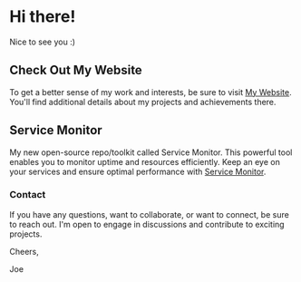 # Hi there! 

Nice to see you :) 

## Check Out My Website
To get a better sense of my work and interests, be sure to visit [My Website](https://camtonwebservices.com). You'll find additional details about my projects and achievements there.

## Service Monitor
My new open-source repo/toolkit called Service Monitor. This powerful tool enables you to monitor uptime and resources efficiently. Keep an eye on your services and ensure optimal performance with [Service Monitor](https://github.com/nerfkidjcb/ServiceMonitor).

<!-- 
- 🔭 I’m currently working on ...
- 🌱 I’m currently learning ...
- 👯 I’m looking to collaborate on ...
- 🤔 I’m looking for help with ...
- 💬 Ask me about ...
- 📫 How to reach me: ...
- 😄 Pronouns: ...
- ⚡ Fun fact: ...
-->
### Contact
If you have any questions, want to collaborate, or want to connect, be sure to reach out. I'm open to engage in discussions and contribute to exciting projects.



Cheers,  

Joe
